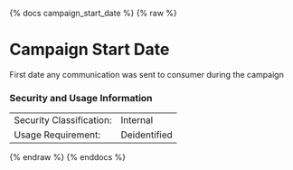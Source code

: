 {% docs campaign_start_date %}
{% raw %}

<a name="campaign_start_date"></a>
# Campaign Start Date
First date any communication was sent to consumer during the campaign

### Security and Usage Information
|     |     |
| --- | --- |
| Security Classification: | Internal |
| Usage Requirement:       | Deidentified |

{% endraw %}
{% enddocs %}